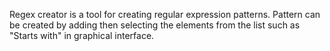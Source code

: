 Regex creator is a tool for creating regular expression patterns.
Pattern can be created by adding then selecting the elements from the list such as "Starts with" in graphical interface.
